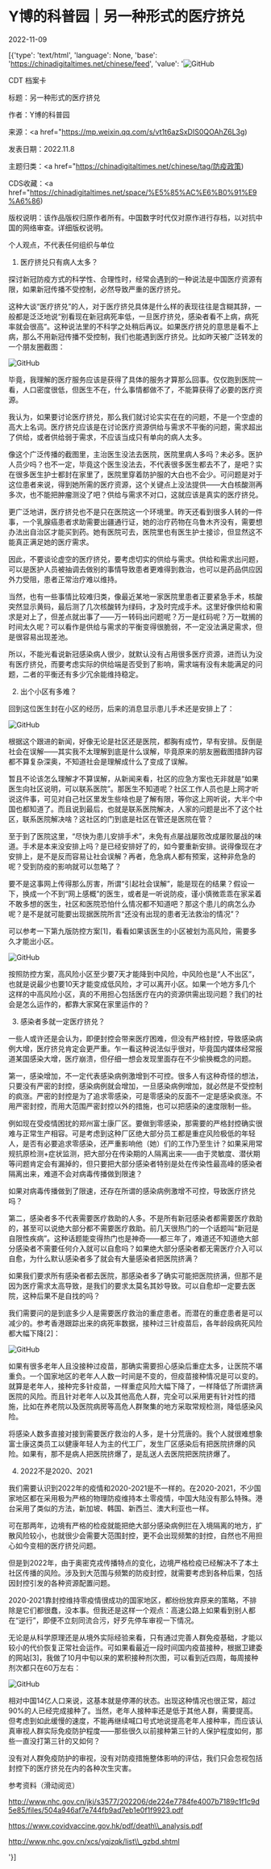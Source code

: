 # Y博的科普园｜另一种形式的医疗挤兑

2022-11-09

[{'type': 'text/html', 'language': None, 'base': 'https://chinadigitaltimes.net/chinese/feed', 'value': '![GitHub](https://chinadigitaltimes.net/chinese/files/2022/11/e2fe45bdaef4c5a6005f84eb8826e6d21648539364100.jpeg)

CDT 档案卡

标题：另一种形式的医疗挤兑

作者：Y博的科普园

来源：<a href="https://mp.weixin.qq.com/s/vt1t6azSxDIS0QOAhZ6L3g)

发表日期：2022.11.8

主题归类：<a href="https://chinadigitaltimes.net/chinese/tag/防疫政策)

CDS收藏：<a href="https://chinadigitaltimes.net/space/%E5%85%AC%E6%B0%91%E9%A6%86)

版权说明：该作品版权归原作者所有。中国数字时代仅对原作进行存档，以对抗中国的网络审查。详细版权说明。





个人观点，不代表任何组织与单位

1. 医疗挤兑只有病人太多？

探讨新冠防疫方式的科学性、合理性时，经常会遇到的一种说法是中国医疗资源有限，如果新冠传播不受控制，必然导致严重的医疗挤兑。

这种大谈“医疗挤兑”的人，对于医疗挤兑具体是什么样的表现往往是含糊其辞，一般都是泛泛地说“别看现在新冠病死率低，一旦医疗挤兑，感染者看不上病，病死率就会很高”。这种说法里的不科学之处稍后再议。如果医疗挤兑的意思是看不上病，那么不用新冠传播不受控制，我们也能遇到医疗挤兑。比如昨天被广泛转发的一个朋友圈截图：

![GitHub](https://chinadigitaltimes.net/chinese/files/2022/11/post-689509-636b253ac5351.)

毕竟，我理解的医疗服务应该是获得了具体的服务才算那么回事。仅仅跑到医院一看，人口密度很低，但医生不在，什么事情都做不了，不能算获得了必要的医疗资源。

我认为，如果要讨论医疗挤兑，那么我们就讨论实实在在的问题，不是一个空虚的高大上名词。医疗挤兑应该是在讨论医疗资源供给与需求不平衡的问题，需求超出了供给，或者供给弱于需求，不应该当成只有单向的病人太多。

像这个广泛传播的截图里，主治医生没法去医院，医院里病人多吗？未必多。医护人员少吗？也不一定，毕竟这个医生没法去，不代表很多医生都去不了，是吧？实在很多医生护士都封在家里了，医院里穿着防护服的大白也不会少。可问题是对于这位患者来说，得到她所需的医疗资源，这个关键点上没法提供——大白核酸测再多次，也不能把肿瘤测没了吧？供给与需求不对口，这就应该是真实的医疗挤兑。

更广泛地讲，医疗挤兑也不是只在医院这一个环境里。昨天还看到很多人转的一件事，一个乳腺癌患者求助需要出疆通行证，她的治疗药物在乌鲁木齐没有，需要想办法出自治区才能买到药。她有医院可去，医院里也有医生护士接诊，但显然这不能真正满足她的医疗需求。

因此，不要谈论虚空的医疗挤兑，要考虑切实的供给与需求。供给和需求出问题，可以是医护人员被抽调去做别的事情导致患者更难得到救治，也可以是药品供应因外力受阻，患者正常治疗难以维持。

当然，也有一些事情比较难归类，像最近某地一家医院里患者正要紧急手术，核酸突然显示黄码，最后测了几次核酸转为绿码，才及时完成手术。这里好像供给和需求是对上了，但差点就出事了——万一转码出问题呢？万一是红码呢？万一耽搁的时间太久呢？可以看作是供给与需求的平衡变得很脆弱，不一定没法满足需求，但是很容易出现差池。

所以，不能光看说新冠感染病人很少，就默认没有占用很多医疗资源，进而认为没有医疗挤兑，而要考虑实际的供给端是否受到了影响，需求端有没有未能满足的问题，二者的平衡还有多少冗余能维持稳定。

2. 出个小区有多难？

回到这位医生封在小区的经历，后来的消息显示患儿手术还是安排上了：

![GitHub](https://chinadigitaltimes.net/chinese/files/2022/11/post-689509-636b253acf35e.png)

根据这个跟进的新闻，好像无论是社区还是医院，都胸有成竹，早有安排。反倒是社会在误解——其实我不太理解到底是什么误解，毕竟原来的朋友圈截图措辞内容都不算复杂深奥，不知道社会是理解成什么了变成了误解。

暂且不论该怎么理解才不算误解，从新闻来看，社区的应急方案也无非就是“如果医生向社区说明，可以联系医院”。那医生不知道呢？社区工作人员也是上网才听说这件事，可见对自己社区里发生些啥也是了解有限，等你这上网听说，大半个中国也都知道了。而且说到最后，也就是联系医院解决，人家的问题是出不了这个社区，联系医院解决啥？这社区的门到底是社区在管还是医院在管？

至于到了医院这里，“尽快为患儿安排手术”，未免有点屡战屡败改成屡败屡战的味道。手术是本来没安排上吗？是已经安排好了的，如今要重新安排。说得像现在才安排上，是不是反而容易让社会误解？再者，危急病人都有预案，这种非危急的呢？受到防疫的影响就可以忽略了？

要不是这事网上传得那么厉害，所谓“引起社会误解”，能是现在的结果？假设一下，换成一个不到“网上感概”的医生，或者是一听说防疫，谨小慎微乖乖在家呆着不敢多想的医生，社区和医院恐怕什么情况都不知道吧？那这个患儿的病怎么办呢？是不是就可能要出现据医院所言“还没有出现的患者无法救治的情况”？

可以参考一下第九版防控方案[1]，看看如果该医生的小区被划为高风险，需要多久才能出小区。

![GitHub](https://chinadigitaltimes.net/chinese/files/2022/11/post-689509-636b253adc2ef.png)

按照防控方案，高风险小区至少要7天才能降到中风险，中风险也是“人不出区”，也就是说最少也要10天才能变成低风险，才可以离开小区。如果一个地方多几个这样的中高风险小区，真的不用担心包括医疗在内的资源供需出现问题？我们的社会是怎么运作的，都靠大家窝在家里运作的？

3. 感染者多就一定医疗挤兑？

一些人或许还是会认为，即便封控会带来医疗困难，但没有严格封控，导致感染病例大增，医疗挤兑肯定会更严重。乍一看这种说法似乎很对，毕竟国内媒体经常报道某国感染大增，医疗崩溃，但仔细一想会发现里面存在不少偷换概念的问题。

第一，感染增加，不一定代表感染病例激增到不可控。很多人有这种奇怪的想法，只要没有严密的封控，感染病例就会增加，一旦感染病例增加，就必然是不受控制的疯涨。严密的封控是为了追求零感染，可是零感染的反面不一定是感染疯涨。不用严密封控，而用大范围严密封控以外的措施，也可以把感染的速度限制一些。

例如现在受疫情困扰的郑州富士康厂区。要做到零感染，那需要的严格封控确实很难与正常生产相容。可是考虑到这种厂区绝大部分员工都是重症风险极低的年轻人，是否有必要追求零感染，还严重影响他（她）们的工作乃至生计？如果采用常规抗原检测+症状监测，把大部分在传染期的人隔离出来——由于灵敏度、潜伏期等问题肯定会有漏掉的，但只要把大部分感染者特别是处在传染性最高峰的感染者隔离出来，难道不会对病毒传播做到限速？

如果对病毒传播做到了限速，还存在所谓的感染病例激增不可控，导致医疗挤兑吗？

第二，感染者多不代表需要医疗救助的人多。不是所有新冠感染者都需要医疗救助的，甚至可以说绝大部分都不需要医疗救助。前几天很热门的一个话题叫“新冠是自限性疾病”。这种话题能变得热门也是神奇——都三年了，难道还不知道绝大部分感染者不需要任何介入就可以自愈吗？如果绝大部分感染者都无需医疗介入可以自愈，为什么默认感染者多了就会有大量感染者把医院挤满？

如果我们要求所有感染者都去医院，那感染者多了确实可能把医院挤满，但那不是因为医疗需求太高导致，是我们的要求太莫名其妙导致。可以自愈却一定要去医院，这种后果不是自找的吗？

我们需要问的是到底多少人是需要医疗救治的重症患者。而潜在的重症患者是可以减少的。参考香港跟踪出来的病死率数据，接种过三针疫苗后，各年龄段病死风险都大幅下降[2]：

![GitHub](https://chinadigitaltimes.net/chinese/files/2022/11/post-689509-636b253ae69f9.png)

如果有很多老年人且没接种过疫苗，那确实需要担心感染后重症太多，让医院不堪重负。一个国家地区的老年人人数一时间是不变的，但疫苗接种情况是可以变的。就算是老年人，接种完多针疫苗，一样重症风险大幅下降了，一样降低了所谓挤满医院的风险。而且针对老年人以及其他高危人群，完全可以采用更有针对性的措施，比如在养老院以及医院病房等高危人群聚集的地方采取常规检测，降低感染风险。

将感染人数多直接对接到需要医疗救治的人多，是十分荒唐的。我个人就很难想象富士康这类员工以健康年轻人为主的代工厂，发生厂区感染后有把医院挤爆的风险。如果有，那不是病人把医院挤爆了，是乱送人去医院把医院挤爆了。

4. 2022不是2020、2021

我们需要认识到2022年的疫情和2020-2021是不一样的。在2020-2021，不少国家地区都在采用极为严格的物理防疫维持本土零疫情，中国大陆没有那么特殊。港台采用了类似的方法，新加坡、韩国、新西兰、澳大利亚也一样。

可在那两年，边境有严格的检疫就能把绝大部分感染病例拦在入境隔离的地方，扩散风险较小，也就很少会需要大范围封控，更不会出现频繁的封控，自然也不用担心如今变相的医疗挤兑问题。

但是到2022年，由于奥密克戎传播特点的变化，边境严格检疫已经解决不了本土社区传播的风险。涉及到大范围与频繁的防疫封控，就需要考虑到各种后果，包括因封控引发的各种资源配置问题。

2020-2021靠封控维持零疫情很成功的国家地区，都纷纷放弃原来的策略，不排除是它们都很蠢，没本事。但我还是这样一个观点：高速公路上如果看到别人都在“逆行”，即便不立刻同流合污，好歹先停车审视一下情况。

无论是从科学原理还是从境外实际经验来看，只有通过完善人群免疫基础，才能以较小的代价恢复正常社会运作。可如果看最近一段时间国内疫苗接种，根据卫建委的网站[3]，我做了10月中旬以来的累积接种剂次图，可以看到近四周，每周接种剂次都只在60万左右：

![GitHub](https://chinadigitaltimes.net/chinese/files/2022/11/post-689509-636b253aee5fd.png)

相对中国14亿人口来说，这基本就是停滞的状态。出现这种情况也很正常，超过90%的人已经完成接种了。当然，老年人接种率还是低于其他人群，需要提高。但考虑到如此缓慢的速度，不能再继续喊口号式地说提高老年人接种率，而应该认真审视人群实际免疫防护程度——那些很久以前接种第三针的人保护程度如何，那些一直没打第三针的又如何？

没有对人群免疫防护的审视，没有对防疫措施整体影响的评估，我们只会忽视包括封控下的医疗挤兑在内的各种次生灾害。

参考资料（滑动阅览）





http://www.nhc.gov.cn/jkj/s3577/202206/de224e7784fe4007b7189c1f1c9d5e85/files/504a946af7e744fb9ad7eb1e0f1f9923.pdf





https://www.covidvaccine.gov.hk/pdf/death\\_analysis.pdf





http://www.nhc.gov.cn/xcs/yqjzqk/list\\_gzbd.shtml



'}]